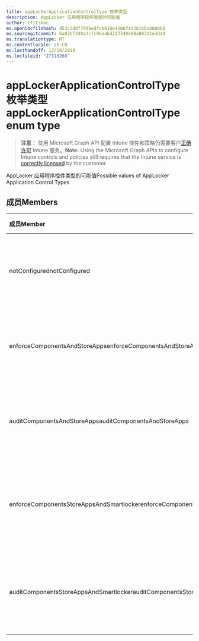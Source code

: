 ```yaml
---
title: appLockerApplicationControlType 枚举类型
description: AppLocker 应用程序控件类型的可能值
author: tfitzmac
ms.openlocfilehash: d53c2d0f7996edfab610e4206f4d2815ba4000b8
ms.sourcegitcommit: 6a82bf240a3cfc0baabd227349e08a08311e3d44
ms.translationtype: MT
ms.contentlocale: zh-CN
ms.lasthandoff: 12/18/2018
ms.locfileid: "27310260"
---
```

# <a name="applockerapplicationcontroltype-enum-type"></a><span data-ttu-id="0937c-103">appLockerApplicationControlType 枚举类型</span><span class="sxs-lookup"><span data-stu-id="0937c-103">appLockerApplicationControlType enum type</span></span>

> <span data-ttu-id="0937c-104">**注意：** 使用 Microsoft Graph API 配置 Intune 控件和策略仍需要客户[正确许可](https://go.microsoft.com/fwlink/?linkid=839381) Intune 服务。</span><span class="sxs-lookup"><span data-stu-id="0937c-104">**Note:** Using the Microsoft Graph APIs to configure Intune controls and policies still requires that the Intune service is [correctly licensed](https://go.microsoft.com/fwlink/?linkid=839381) by the customer.</span></span>

<span data-ttu-id="0937c-105">AppLocker 应用程序控件类型的可能值</span><span class="sxs-lookup"><span data-stu-id="0937c-105">Possible values of AppLocker Application Control Types</span></span>
## <a name="members"></a><span data-ttu-id="0937c-106">成员</span><span class="sxs-lookup"><span data-stu-id="0937c-106">Members</span></span>
|<span data-ttu-id="0937c-107">成员</span><span class="sxs-lookup"><span data-stu-id="0937c-107">Member</span></span>|<span data-ttu-id="0937c-108">值</span><span class="sxs-lookup"><span data-stu-id="0937c-108">Value</span></span>|<span data-ttu-id="0937c-109">说明</span><span class="sxs-lookup"><span data-stu-id="0937c-109">Description</span></span>|
|:---|:---|:---|
|<span data-ttu-id="0937c-110">notConfigured</span><span class="sxs-lookup"><span data-stu-id="0937c-110">notConfigured</span></span>|<span data-ttu-id="0937c-111">0</span><span class="sxs-lookup"><span data-stu-id="0937c-111">0</span></span>|<span data-ttu-id="0937c-112">设备默认值，未选择的应用程序控制类型。</span><span class="sxs-lookup"><span data-stu-id="0937c-112">Device default value, no Application Control type selected.</span></span>|
|<span data-ttu-id="0937c-113">enforceComponentsAndStoreApps</span><span class="sxs-lookup"><span data-stu-id="0937c-113">enforceComponentsAndStoreApps</span></span>|<span data-ttu-id="0937c-114">1</span><span class="sxs-lookup"><span data-stu-id="0937c-114">1</span></span>|<span data-ttu-id="0937c-115">强制实施 Windows 组件和 store 应用程序。</span><span class="sxs-lookup"><span data-stu-id="0937c-115">Enforce Windows component and store apps.</span></span>|
|<span data-ttu-id="0937c-116">auditComponentsAndStoreApps</span><span class="sxs-lookup"><span data-stu-id="0937c-116">auditComponentsAndStoreApps</span></span>|<span data-ttu-id="0937c-117">2</span><span class="sxs-lookup"><span data-stu-id="0937c-117">2</span></span>|<span data-ttu-id="0937c-118">审核 Windows 组件和 store 应用程序。</span><span class="sxs-lookup"><span data-stu-id="0937c-118">Audit Windows component and store apps.</span></span>|
|<span data-ttu-id="0937c-119">enforceComponentsStoreAppsAndSmartlocker</span><span class="sxs-lookup"><span data-stu-id="0937c-119">enforceComponentsStoreAppsAndSmartlocker</span></span>|<span data-ttu-id="0937c-120">3</span><span class="sxs-lookup"><span data-stu-id="0937c-120">3</span></span>|<span data-ttu-id="0937c-121">强制实施 Windows 组件、 存储应用程序和智能锁定者。</span><span class="sxs-lookup"><span data-stu-id="0937c-121">Enforce Windows components, store apps and smart locker.</span></span>|
|<span data-ttu-id="0937c-122">auditComponentsStoreAppsAndSmartlocker</span><span class="sxs-lookup"><span data-stu-id="0937c-122">auditComponentsStoreAppsAndSmartlocker</span></span>|<span data-ttu-id="0937c-123">4</span><span class="sxs-lookup"><span data-stu-id="0937c-123">4</span></span>|<span data-ttu-id="0937c-124">审核 Windows 组件，存储应用程序和智能锁定者。</span><span class="sxs-lookup"><span data-stu-id="0937c-124">Audit Windows components, store apps and smart locker.</span></span>|



